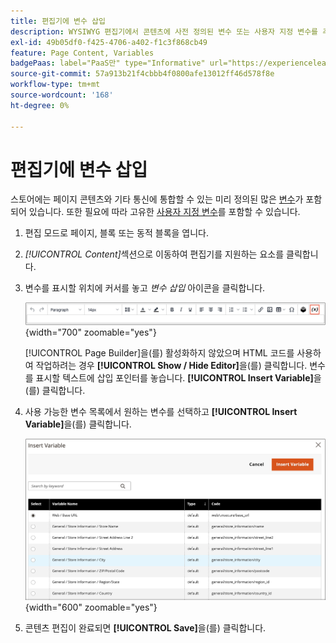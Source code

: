 ```yaml
---
title: 편집기에 변수 삽입
description: WYSIWYG 편집기에서 콘텐츠에 사전 정의된 변수 또는 사용자 지정 변수를 추가합니다.
exl-id: 49b05df0-f425-4706-a402-f1c3f868cb49
feature: Page Content, Variables
badgePaas: label="PaaS만" type="Informative" url="https://experienceleague.adobe.com/en/docs/commerce/user-guides/product-solutions" tooltip="Adobe Commerce 온 클라우드 프로젝트(Adobe 관리 PaaS 인프라) 및 온프레미스 프로젝트에만 적용됩니다."
source-git-commit: 57a913b21f4cbbb4f0800afe13012ff46d578f8e
workflow-type: tm+mt
source-wordcount: '168'
ht-degree: 0%

---
```


# 편집기에 변수 삽입

스토어에는 페이지 콘텐츠와 기타 통신에 통합할 수 있는 미리 정의된 많은 [변수](../systems/variables-predefined.md)가 포함되어 있습니다. 또한 필요에 따라 고유한 [사용자 지정 변수](../systems/variables-custom.md)를 포함할 수 있습니다.

1. 편집 모드로 페이지, 블록 또는 동적 블록을 엽니다.

1. _[!UICONTROL Content]_&#x200B;섹션으로 이동하여 편집기를 지원하는 요소를 클릭합니다.

1. 변수를 표시할 위치에 커서를 놓고 _변수 삽입_ 아이콘을 클릭합니다.

   ![편집기 도구 모음 - 변수 삽입](./assets/editor-toolbar-variable-button.png){width="700" zoomable="yes"}

   [!UICONTROL Page Builder]을(를) 활성화하지 않았으며 HTML 코드를 사용하여 작업하려는 경우 **[!UICONTROL Show / Hide Editor]**&#x200B;을(를) 클릭합니다. 변수를 표시할 텍스트에 삽입 포인터를 놓습니다. **[!UICONTROL Insert Variable]**&#x200B;을(를) 클릭합니다.

1. 사용 가능한 변수 목록에서 원하는 변수를 선택하고 **[!UICONTROL Insert Variable]**&#x200B;을(를) 클릭합니다.

   ![변수 페이지 삽입](./assets/content-insert-variable.png){width="600" zoomable="yes"}

1. 콘텐츠 편집이 완료되면 **[!UICONTROL Save]**&#x200B;을(를) 클릭합니다.
